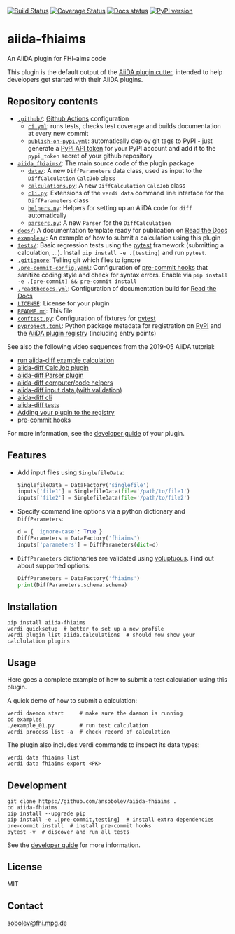 [![Build Status][ci-badge]][ci-link]
[![Coverage Status][cov-badge]][cov-link]
[![Docs status][docs-badge]][docs-link]
[![PyPI version][pypi-badge]][pypi-link]

# aiida-fhiaims

An AiiDA plugin for FHI-aims code

This plugin is the default output of the
[AiiDA plugin cutter](https://github.com/aiidateam/aiida-plugin-cutter),
intended to help developers get started with their AiiDA plugins.

## Repository contents

* [`.github/`](.github/): [Github Actions](https://github.com/features/actions) configuration
  * [`ci.yml`](.github/workflows/ci.yml): runs tests, checks test coverage and builds documentation at every new commit
  * [`publish-on-pypi.yml`](.github/workflows/publish-on-pypi.yml): automatically deploy git tags to PyPI - just generate a [PyPI API token](https://pypi.org/help/#apitoken) for your PyPI account and add it to the `pypi_token` secret of your github repository
* [`aiida_fhiaims/`](aiida_fhiaims/): The main source code of the plugin package
  * [`data/`](aiida_fhiaims/data/): A new `DiffParameters` data class, used as input to the `DiffCalculation` `CalcJob` class
  * [`calculations.py`](aiida_fhiaims/calculations.py): A new `DiffCalculation` `CalcJob` class
  * [`cli.py`](aiida_fhiaims/cli.py): Extensions of the `verdi data` command line interface for the `DiffParameters` class
  * [`helpers.py`](aiida_fhiaims/helpers.py): Helpers for setting up an AiiDA code for `diff` automatically
  * [`parsers.py`](aiida_fhiaims/parsers.py): A new `Parser` for the `DiffCalculation`
* [`docs/`](docs/): A documentation template ready for publication on [Read the Docs](http://aiida-diff.readthedocs.io/en/latest/)
* [`examples/`](examples/): An example of how to submit a calculation using this plugin
* [`tests/`](tests/): Basic regression tests using the [pytest](https://docs.pytest.org/en/latest/) framework (submitting a calculation, ...). Install `pip install -e .[testing]` and run `pytest`.
* [`.gitignore`](.gitignore): Telling git which files to ignore
* [`.pre-commit-config.yaml`](.pre-commit-config.yaml): Configuration of [pre-commit hooks](https://pre-commit.com/) that sanitize coding style and check for syntax errors. Enable via `pip install -e .[pre-commit] && pre-commit install`
* [`.readthedocs.yml`](.readthedocs.yml): Configuration of documentation build for [Read the Docs](https://readthedocs.org/)
* [`LICENSE`](LICENSE): License for your plugin
* [`README.md`](README.md): This file
* [`conftest.py`](conftest.py): Configuration of fixtures for [pytest](https://docs.pytest.org/en/latest/)
* [`pyproject.toml`](setup.json): Python package metadata for registration on [PyPI](https://pypi.org/) and the [AiiDA plugin registry](https://aiidateam.github.io/aiida-registry/) (including entry points)

See also the following video sequences from the 2019-05 AiiDA tutorial:

 * [run aiida-diff example calculation](https://www.youtube.com/watch?v=2CxiuiA1uVs&t=403s)
 * [aiida-diff CalcJob plugin](https://www.youtube.com/watch?v=2CxiuiA1uVs&t=685s)
 * [aiida-diff Parser plugin](https://www.youtube.com/watch?v=2CxiuiA1uVs&t=936s)
 * [aiida-diff computer/code helpers](https://www.youtube.com/watch?v=2CxiuiA1uVs&t=1238s)
 * [aiida-diff input data (with validation)](https://www.youtube.com/watch?v=2CxiuiA1uVs&t=1353s)
 * [aiida-diff cli](https://www.youtube.com/watch?v=2CxiuiA1uVs&t=1621s)
 * [aiida-diff tests](https://www.youtube.com/watch?v=2CxiuiA1uVs&t=1931s)
 * [Adding your plugin to the registry](https://www.youtube.com/watch?v=760O2lDB-TM&t=112s)
 * [pre-commit hooks](https://www.youtube.com/watch?v=760O2lDB-TM&t=333s)

For more information, see the [developer guide](https://aiida-diff.readthedocs.io/en/latest/developer_guide) of your plugin.


## Features

 * Add input files using `SinglefileData`:
   ```python
   SinglefileData = DataFactory('singlefile')
   inputs['file1'] = SinglefileData(file='/path/to/file1')
   inputs['file2'] = SinglefileData(file='/path/to/file2')
   ```

 * Specify command line options via a python dictionary and `DiffParameters`:
   ```python
   d = { 'ignore-case': True }
   DiffParameters = DataFactory('fhiaims')
   inputs['parameters'] = DiffParameters(dict=d)
   ```

 * `DiffParameters` dictionaries are validated using [voluptuous](https://github.com/alecthomas/voluptuous).
   Find out about supported options:
   ```python
   DiffParameters = DataFactory('fhiaims')
   print(DiffParameters.schema.schema)
   ```

## Installation

```shell
pip install aiida-fhiaims
verdi quicksetup  # better to set up a new profile
verdi plugin list aiida.calculations  # should now show your calclulation plugins
```


## Usage

Here goes a complete example of how to submit a test calculation using this plugin.

A quick demo of how to submit a calculation:
```shell
verdi daemon start     # make sure the daemon is running
cd examples
./example_01.py        # run test calculation
verdi process list -a  # check record of calculation
```

The plugin also includes verdi commands to inspect its data types:
```shell
verdi data fhiaims list
verdi data fhiaims export <PK>
```

## Development

```shell
git clone https://github.com/ansobolev/aiida-fhiaims .
cd aiida-fhiaims
pip install --upgrade pip
pip install -e .[pre-commit,testing]  # install extra dependencies
pre-commit install  # install pre-commit hooks
pytest -v  # discover and run all tests
```

See the [developer guide](http://aiida-fhiaims.readthedocs.io/en/latest/developer_guide/index.html) for more information.

## License

MIT
## Contact

sobolev@fhi.mpg.de


[ci-badge]: https://github.com/ansobolev/aiida-fhiaims/workflows/ci/badge.svg?branch=master
[ci-link]: https://github.com/ansobolev/aiida-fhiaims/actions
[cov-badge]: https://coveralls.io/repos/github/ansobolev/aiida-fhiaims/badge.svg?branch=master
[cov-link]: https://coveralls.io/github/ansobolev/aiida-fhiaims?branch=master
[docs-badge]: https://readthedocs.org/projects/aiida-fhiaims/badge
[docs-link]: http://aiida-fhiaims.readthedocs.io/
[pypi-badge]: https://badge.fury.io/py/aiida-fhiaims.svg
[pypi-link]: https://badge.fury.io/py/aiida-fhiaims
